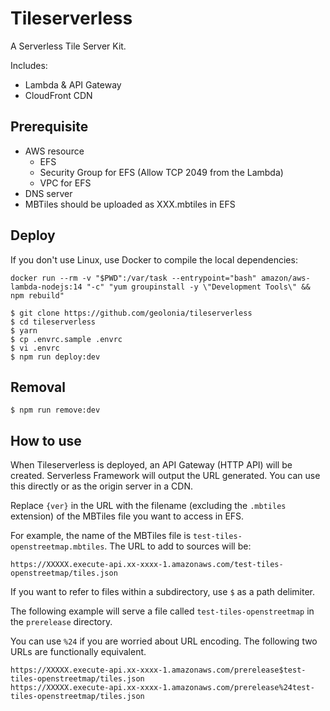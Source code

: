 # Tileserverless

A Serverless Tile Server Kit.

Includes:

- Lambda & API Gateway
- CloudFront CDN

## Prerequisite

- AWS resource
    - EFS
    - Security Group for EFS (Allow TCP 2049 from the Lambda)
    - VPC for EFS
- DNS server
- MBTiles should be uploaded as XXX.mbtiles in EFS

## Deploy

If you don't use Linux, use Docker to compile the local dependencies:

```shell
docker run --rm -v "$PWD":/var/task --entrypoint="bash" amazon/aws-lambda-nodejs:14 "-c" "yum groupinstall -y \"Development Tools\" && npm rebuild"
```

```shell
$ git clone https://github.com/geolonia/tileserverless
$ cd tileserverless
$ yarn
$ cp .envrc.sample .envrc
$ vi .envrc
$ npm run deploy:dev
```

## Removal

```shell
$ npm run remove:dev
```

## How to use

When Tileserverless is deployed, an API Gateway (HTTP API) will be created. Serverless Framework will output the URL generated. You can use this directly or as the origin server in a CDN.

Replace `{ver}` in the URL with the filename (excluding the `.mbtiles` extension) of the MBTiles file you want to access in EFS.

For example, the name of the MBTiles file is `test-tiles-openstreetmap.mbtiles`. The URL to add to sources will be:

```
https://XXXXX.execute-api.xx-xxxx-1.amazonaws.com/test-tiles-openstreetmap/tiles.json
```

If you want to refer to files within a subdirectory, use `$` as a path delimiter.

The following example will serve a file called `test-tiles-openstreetmap` in the `prerelease` directory.

You can use `%24` if you are worried about URL encoding. The following two URLs are functionally equivalent.

```
https://XXXXX.execute-api.xx-xxxx-1.amazonaws.com/prerelease$test-tiles-openstreetmap/tiles.json
https://XXXXX.execute-api.xx-xxxx-1.amazonaws.com/prerelease%24test-tiles-openstreetmap/tiles.json
```
